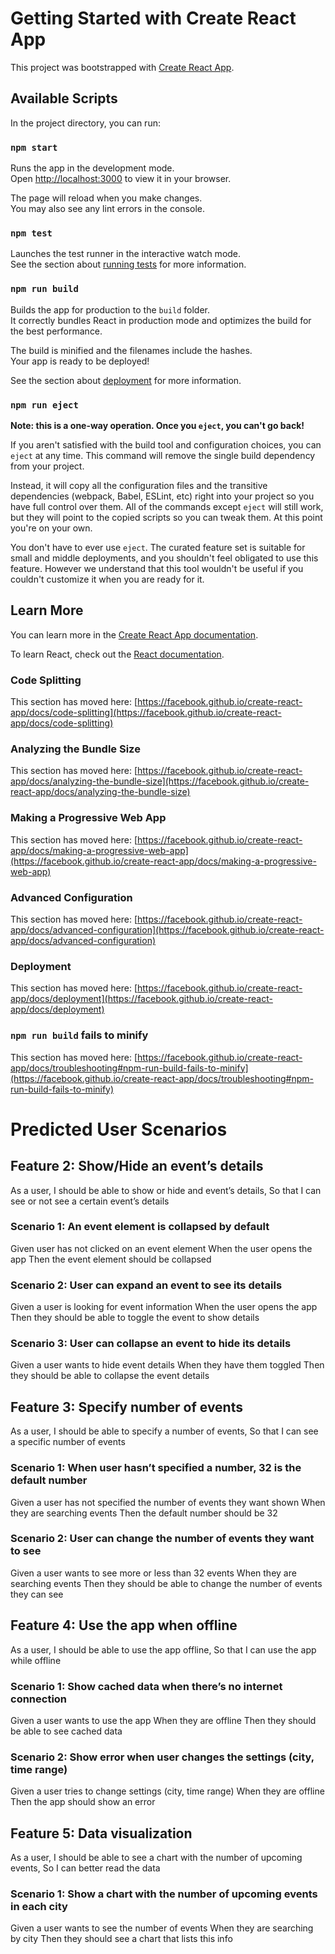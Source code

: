 # Getting Started with Create React App

This project was bootstrapped with [Create React App](https://github.com/facebook/create-react-app).

## Available Scripts

In the project directory, you can run:

### `npm start`

Runs the app in the development mode.\
Open [http://localhost:3000](http://localhost:3000) to view it in your browser.

The page will reload when you make changes.\
You may also see any lint errors in the console.

### `npm test`

Launches the test runner in the interactive watch mode.\
See the section about [running tests](https://facebook.github.io/create-react-app/docs/running-tests) for more information.

### `npm run build`

Builds the app for production to the `build` folder.\
It correctly bundles React in production mode and optimizes the build for the best performance.

The build is minified and the filenames include the hashes.\
Your app is ready to be deployed!

See the section about [deployment](https://facebook.github.io/create-react-app/docs/deployment) for more information.

### `npm run eject`

**Note: this is a one-way operation. Once you `eject`, you can't go back!**

If you aren't satisfied with the build tool and configuration choices, you can `eject` at any time. This command will remove the single build dependency from your project.

Instead, it will copy all the configuration files and the transitive dependencies (webpack, Babel, ESLint, etc) right into your project so you have full control over them. All of the commands except `eject` will still work, but they will point to the copied scripts so you can tweak them. At this point you're on your own.

You don't have to ever use `eject`. The curated feature set is suitable for small and middle deployments, and you shouldn't feel obligated to use this feature. However we understand that this tool wouldn't be useful if you couldn't customize it when you are ready for it.

## Learn More

You can learn more in the [Create React App documentation](https://facebook.github.io/create-react-app/docs/getting-started).

To learn React, check out the [React documentation](https://reactjs.org/).

### Code Splitting

This section has moved here: [https://facebook.github.io/create-react-app/docs/code-splitting](https://facebook.github.io/create-react-app/docs/code-splitting)

### Analyzing the Bundle Size

This section has moved here: [https://facebook.github.io/create-react-app/docs/analyzing-the-bundle-size](https://facebook.github.io/create-react-app/docs/analyzing-the-bundle-size)

### Making a Progressive Web App

This section has moved here: [https://facebook.github.io/create-react-app/docs/making-a-progressive-web-app](https://facebook.github.io/create-react-app/docs/making-a-progressive-web-app)

### Advanced Configuration

This section has moved here: [https://facebook.github.io/create-react-app/docs/advanced-configuration](https://facebook.github.io/create-react-app/docs/advanced-configuration)

### Deployment

This section has moved here: [https://facebook.github.io/create-react-app/docs/deployment](https://facebook.github.io/create-react-app/docs/deployment)

### `npm run build` fails to minify

This section has moved here: [https://facebook.github.io/create-react-app/docs/troubleshooting#npm-run-build-fails-to-minify](https://facebook.github.io/create-react-app/docs/troubleshooting#npm-run-build-fails-to-minify)

# Predicted User Scenarios

## Feature 2: Show/Hide an event’s details
	
As a user,
I should be able to show or hide and event’s details,
So that I can see or not see a certain event’s details

### Scenario 1: An event element is collapsed by default
Given user has not clicked on an event element
When the user opens the app
Then the event element should be collapsed

### Scenario 2: User can expand an event to see its details
Given a user is looking for event information
When the user opens the app
Then they should be able to toggle the event to show details

### Scenario 3: User can collapse an event to hide its details
Given a user wants to hide event details
When they have them toggled
Then they should be able to collapse the event details

## Feature 3: Specify number of events
As a user,
I should be able to specify a number of events,
So that I can see a specific number of events

### Scenario 1: When user hasn’t specified a number, 32 is the default number
Given a user has not specified the number of events they want shown
When they are searching events
Then the default number should be 32
	
### Scenario 2: User can change the number of events they want to see
Given a user wants to see more or less than 32 events
When they are searching events
Then they should be able to change the number of events they can see
	

## Feature 4: Use the app when offline
As a user,
I should be able to use the app offline,
So that I can use the app while offline

	

### Scenario 1: Show cached data when there’s no internet connection
Given a user wants to use the app
When they are offline
Then they should be able to see cached data

### Scenario 2: Show error when user changes the settings (city, time range)
Given a user tries to change settings (city, time range)
When they are offline
Then the app should show an error

## Feature 5: Data visualization
As a user,
I should be able to see a chart with the number of upcoming events,
So I can better read the data

### Scenario 1: Show a chart with the number of upcoming events in each city
Given a user wants to see the number of events
When they are searching by city
Then they should see a chart that lists this info


